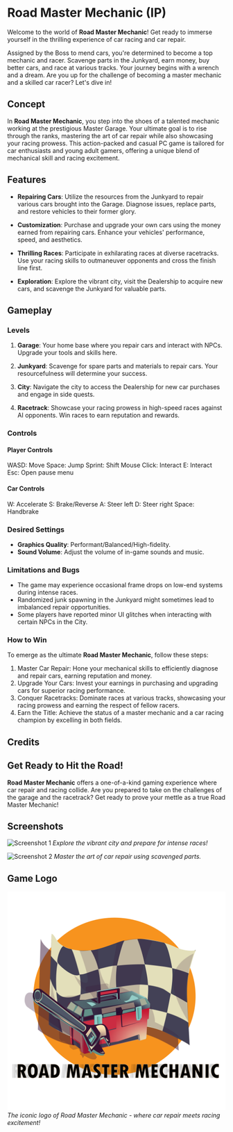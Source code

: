 
# Road Master Mechanic (IP)

Welcome to the world of **Road Master Mechanic**! Get ready to immerse yourself in the thrilling experience of car racing and car repair. 

Assigned by the Boss to mend cars, you're determined to become a top mechanic and racer. Scavenge parts in the Junkyard, earn money, buy better cars, and race at various tracks. Your journey begins with a wrench and a dream. Are you up for the challenge of becoming a master mechanic and a skilled car racer? Let's dive in!

## Concept

In **Road Master Mechanic**, you step into the shoes of a talented mechanic working at the prestigious Master Garage. Your ultimate goal is to rise through the ranks, mastering the art of car repair while also showcasing your racing prowess. This action-packed and casual PC game is tailored for car enthusiasts and young adult gamers, offering a unique blend of mechanical skill and racing excitement.

## Features

- **Repairing Cars**: Utilize the resources from the Junkyard to repair various cars brought into the Garage. Diagnose issues, replace parts, and restore vehicles to their former glory.

- **Customization**: Purchase and upgrade your own cars using the money earned from repairing cars. Enhance your vehicles' performance, speed, and aesthetics.

- **Thrilling Races**: Participate in exhilarating races at diverse racetracks. Use your racing skills to outmaneuver opponents and cross the finish line first.

- **Exploration**: Explore the vibrant city, visit the Dealership to acquire new cars, and scavenge the Junkyard for valuable parts.

## Gameplay

### Levels

1. **Garage**: Your home base where you repair cars and interact with NPCs. Upgrade your tools and skills here.

2. **Junkyard**: Scavenge for spare parts and materials to repair cars. Your resourcefulness will determine your success.

3. **City**: Navigate the city to access the Dealership for new car purchases and engage in side quests.

4. **Racetrack**: Showcase your racing prowess in high-speed races against AI opponents. Win races to earn reputation and rewards.

### Controls

#### Player Controls
WASD: Move
Space: Jump
Sprint: Shift
Mouse Click: Interact
E: Interact
Esc: Open pause menu

#### Car Controls
W: Accelerate
S: Brake/Reverse
A: Steer left
D: Steer right
Space: Handbrake


### Desired Settings

- **Graphics Quality**: Performant/Balanced/High-fidelity.
- **Sound Volume**: Adjust the volume of in-game sounds and music.

### Limitations and Bugs

- The game may experience occasional frame drops on low-end systems during intense races.
- Randomized junk spawning in the Junkyard might sometimes lead to imbalanced repair opportunities.
- Some players have reported minor UI glitches when interacting with certain NPCs in the City.

### How to Win

To emerge as the ultimate **Road Master Mechanic**, follow these steps:

1. Master Car Repair: Hone your mechanical skills to efficiently diagnose and repair cars, earning reputation and money.
2. Upgrade Your Cars: Invest your earnings in purchasing and upgrading cars for superior racing performance.
3. Conquer Racetracks: Dominate races at various tracks, showcasing your racing prowess and earning the respect of fellow racers.
4. Earn the Title: Achieve the status of a master mechanic and a car racing champion by excelling in both fields.

## Credits

## Get Ready to Hit the Road!

**Road Master Mechanic** offers a one-of-a-kind gaming experience where car repair and racing collide. Are you prepared to take on the challenges of the garage and the racetrack? Get ready to prove your mettle as a true Road Master Mechanic!

## Screenshots

![Screenshot 1](images/screenshot1.jpg)
*Explore the vibrant city and prepare for intense races!*

![Screenshot 2](images/screenshot2.jpg)
*Master the art of car repair using scavenged parts.*

## Game Logo

![Road Master Mechanic Logo](images/logo.png)
*The iconic logo of Road Master Mechanic - where car repair meets racing excitement!*

